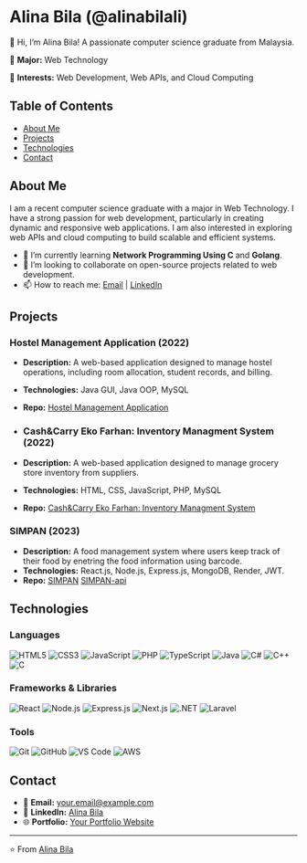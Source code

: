 # Alina Bila (@alinabilali)

👋 Hi, I’m Alina Bila! A passionate computer science graduate from Malaysia.

📝 **Major:** Web Technology

👀 **Interests:** Web Development, Web APIs, and Cloud Computing


## Table of Contents
- [About Me](#about-me)
- [Projects](#projects)
- [Technologies](#technologies)
- [Contact](#contact)

## About Me

I am a recent computer science graduate with a major in Web Technology. I have a strong passion for web development, particularly in creating dynamic and responsive web applications. I am also interested in exploring web APIs and cloud computing to build scalable and efficient systems.

- 🌱 I’m currently learning **Network Programming Using C** and **Golang**.
- 💞️ I’m looking to collaborate on open-source projects related to web development.
- 📫 How to reach me: [Email](mailto:itsalinabila@gmail.com) | [LinkedIn](https://www.linkedin.com/in/yourprofile/)

## Projects

### Hostel Management Application (2022)
- **Description:** A web-based application designed to manage hostel operations, including room allocation, student records, and billing.
- **Technologies:** Java GUI, Java OOP, MySQL
- **Repo:** [Hostel Management Application](https://github.com/alinabilali/hostel-management-application)

- ### Cash&Carry Eko Farhan: Inventory Managment System (2022)
- **Description:** A web-based application designed to manage grocery store inventory from suppliers.
- **Technologies:** HTML, CSS, JavaScript, PHP, MySQL
- **Repo:** [Cash&Carry Eko Farhan: Inventory Managment System](https://github.com/alinabilali/Cash-Carry-Eko-Farhan)


### SIMPAN (2023)
- **Description:** A food management system where users keep track of their food by enetring the food information using barcode. 
- **Technologies:** React.js, Node.js, Express.js, MongoDB, Render, JWT.
- **Repo:** [SIMPAN](https://github.com/alinabilali/simpan) [SIMPAN-api](https://github.com/alinabilali/simpan-api)

## Technologies

### Languages
![HTML5](https://img.shields.io/badge/HTML5-E34F26?style=for-the-badge&logo=html5&logoColor=white)
![CSS3](https://img.shields.io/badge/CSS3-1572B6?style=for-the-badge&logo=css3&logoColor=white)
![JavaScript](https://img.shields.io/badge/JavaScript-F7DF1E?style=for-the-badge&logo=javascript&logoColor=black)
![PHP](https://img.shields.io/badge/PHP-777BB4?style=for-the-badge&logo=php&logoColor=white)
![TypeScript](https://img.shields.io/badge/TypeScript-3178C6?style=for-the-badge&logo=typescript&logoColor=white)
![Java](https://img.shields.io/badge/Java-007396?style=for-the-badge&logo=java&logoColor=white)
![C#](https://img.shields.io/badge/C%23-239120?style=for-the-badge&logo=c-sharp&logoColor=white)
![C++](https://img.shields.io/badge/C%2B%2B-00599C?style=for-the-badge&logo=c%2B%2B&logoColor=white)
![C](https://img.shields.io/badge/C-A8B9CC?style=for-the-badge&logo=c&logoColor=white)

### Frameworks & Libraries
![React](https://img.shields.io/badge/React-20232A?style=for-the-badge&logo=react&logoColor=61DAFB)
![Node.js](https://img.shields.io/badge/Node.js-43853D?style=for-the-badge&logo=node.js&logoColor=white)
![Express.js](https://img.shields.io/badge/Express.js-000000?style=for-the-badge&logo=express&logoColor=white)
![Next.js](https://img.shields.io/badge/Next.js-000000?style=for-the-badge&logo=next.js&logoColor=white)
![.NET](https://img.shields.io/badge/.NET-512BD4?style=for-the-badge&logo=.net&logoColor=white)
![Laravel](https://img.shields.io/badge/Laravel-FF2D20?style=for-the-badge&logo=laravel&logoColor=white)

### Tools
![Git](https://img.shields.io/badge/Git-F05032?style=for-the-badge&logo=git&logoColor=white)
![GitHub](https://img.shields.io/badge/GitHub-100000?style=for-the-badge&logo=github&logoColor=white)
![VS Code](https://img.shields.io/badge/Visual_Studio_Code-0078D4?style=for-the-badge&logo=visual%20studio%20code&logoColor=white)
![AWS](https://img.shields.io/badge/AWS-232F3E?style=for-the-badge&logo=amazon-aws&logoColor=white)

## Contact

- 📧 **Email:** [your.email@example.com](mailto:your.email@example.com)
- 💼 **LinkedIn:** [Alina Bila](https://www.linkedin.com/in/yourprofile/)
- 🌐 **Portfolio:** [Your Portfolio Website](https://yourportfolio.com)

---

⭐️ From [Alina Bila](https://github.com/alinabilali)
